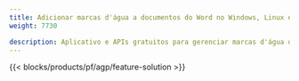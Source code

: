 ```yaml
---
title: Adicionar marcas d'água a documentos do Word no Windows, Linux e macOS 
weight: 7730

description: Aplicativo e APIs gratuitos para gerenciar marcas d'água de imagem ou texto em arquivos DOC, DOCX e ODT
---
```


{{< blocks/products/pf/agp/feature-solution >}} 

